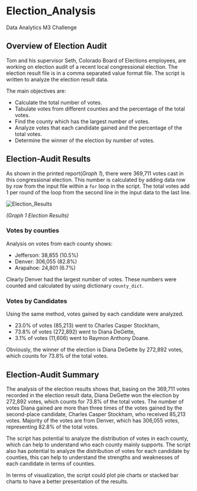 # Election_Analysis
Data Analytics M3 Challenge
## Overview of Election Audit
Tom and his supervisor Seth, Colorado Board of Elections employees, are working on election audit of a recent local congressional election. The election result file is in a comma separated value format file. The script is written to analyze the election result data.

The main objectives are:
- Calculate the total number of votes.
- Tabulate votes from different counties and the percentage of the total votes.
- Find the county which has the largest number of votes.
- Analyze votes that each candidate gained and the percentage of the total votes.
- Determine the winner of the election by number of votes.


## Election-Audit Results
As shown in the printed report(*Graph 1*), there were 369,711 votes cast in this congressional election. This number is calculated by adding data row by row from the input file within a `for` loop in the script. The total votes add 1 per round of the loop from the second line in the input data to the last line.

![Election_Results](https://user-images.githubusercontent.com/78275082/110264969-77f8b580-7f88-11eb-92c1-beac17c23a0f.png)

*(Graph 1 Election Results)*
### Votes by counties
Analysis on votes from each county shows:

- Jefferson: 38,855 (10.5%)
- Denver: 306,055 (82.8%)
- Arapahoe: 24,801 (6.7%)

Clearly Denver had the largest number of votes. These numbers were counted and calculated by using dictionary `county_dict`.

### Votes by Candidates
Using the same method, votes gained by each candidate were analyzed. 

- 23.0% of votes (85,213) went to Charles Casper Stockham, 
- 73.8% of votes (272,892) went to Diana DeGette, 
- 3.1% of votes (11,606) went to Raymon Anthony Doane. 

Obviously, the winner of the election is Diana DeGette by 272,892 votes, which counts for 73.8% of the total votes.

## Election-Audit Summary
The analysis of the election results shows that, basing on the 369,711 votes recorded in the election result data, Diana DeGette won the election by 272,892 votes, which counts for 73.8% of the total votes. The number of votes Diana gained are more than three times of the votes gained by the second-place candidate, Charles Casper Stockham, who received 85,213 votes. Majority of the votes are from Denver, which has 306,055 votes, representing 82.8% of the total votes.

The script has potential to analyze the distribution of votes in each county, which can help to understand who each county mainly supports. The script also has potential to analyze the distribution of votes for each candidate by counties, this can help to understand the strengths and weaknesses of each candidate in terms of counties.

In terms of visualization, the script could plot pie charts or stacked bar charts to have a better presentation of the results.
